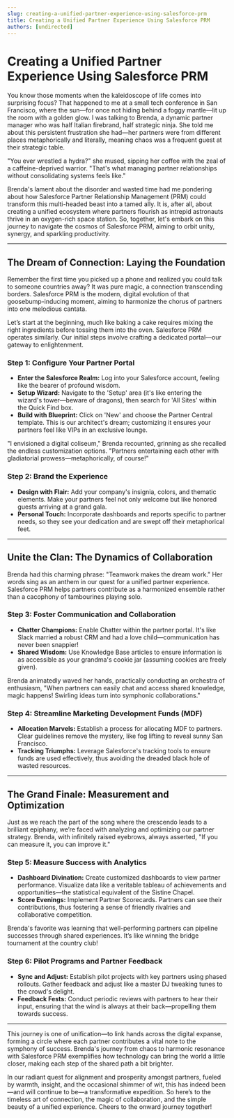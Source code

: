 ```yaml
---
slug: creating-a-unified-partner-experience-using-salesforce-prm
title: Creating a Unified Partner Experience Using Salesforce PRM
authors: [undirected]
---
```



# Creating a Unified Partner Experience Using Salesforce PRM

You know those moments when the kaleidoscope of life comes into surprising focus? That happened to me at a small tech conference in San Francisco, where the sun—for once not hiding behind a foggy mantle—lit up the room with a golden glow. I was talking to Brenda, a dynamic partner manager who was half Italian firebrand, half strategic ninja. She told me about this persistent frustration she had—her partners were from different places metaphorically and literally, meaning chaos was a frequent guest at their strategic table.

"You ever wrestled a hydra?" she mused, sipping her coffee with the zeal of a caffeine-deprived warrior. "That's what managing partner relationships without consolidating systems feels like."

Brenda's lament about the disorder and wasted time had me pondering about how Salesforce Partner Relationship Management (PRM) could transform this multi-headed beast into a tamed ally. It is, after all, about creating a unified ecosystem where partners flourish as intrepid astronauts thrive in an oxygen-rich space station. So, together, let's embark on this journey to navigate the cosmos of Salesforce PRM, aiming to orbit unity, synergy, and sparkling productivity.

---

## The Dream of Connection: Laying the Foundation

Remember the first time you picked up a phone and realized you could talk to someone countries away? It was pure magic, a connection transcending borders. Salesforce PRM is the modern, digital evolution of that goosebump-inducing moment, aiming to harmonize the chorus of partners into one melodious cantata.

Let’s start at the beginning, much like baking a cake requires mixing the right ingredients before tossing them into the oven. Salesforce PRM operates similarly. Our initial steps involve crafting a dedicated portal—our gateway to enlightenment.

### Step 1: Configure Your Partner Portal

- **Enter the Salesforce Realm:** Log into your Salesforce account, feeling like the bearer of profound wisdom.
- **Setup Wizard:** Navigate to the 'Setup' area (it's like entering the wizard's tower—beware of dragons), then search for 'All Sites' within the Quick Find box.
- **Build with Blueprint:** Click on 'New' and choose the Partner Central template. This is our architect's dream; customizing it ensures your partners feel like VIPs in an exclusive lounge.

"I envisioned a digital coliseum," Brenda recounted, grinning as she recalled the endless customization options. "Partners entertaining each other with gladiatorial prowess—metaphorically, of course!"

### Step 2: Brand the Experience

- **Design with Flair:** Add your company's insignia, colors, and thematic elements. Make your partners feel not only welcome but like honored guests arriving at a grand gala.
- **Personal Touch:** Incorporate dashboards and reports specific to partner needs, so they see your dedication and are swept off their metaphorical feet.

---

## Unite the Clan: The Dynamics of Collaboration

Brenda had this charming phrase: "Teamwork makes the dream work." Her words sing as an anthem in our quest for a unified partner experience. Salesforce PRM helps partners contribute as a harmonized ensemble rather than a cacophony of tambourines playing solo.

### Step 3: Foster Communication and Collaboration

- **Chatter Champions:** Enable Chatter within the partner portal. It's like Slack married a robust CRM and had a love child—communication has never been snappier!
- **Shared Wisdom:** Use Knowledge Base articles to ensure information is as accessible as your grandma's cookie jar (assuming cookies are freely given).

Brenda animatedly waved her hands, practically conducting an orchestra of enthusiasm, "When partners can easily chat and access shared knowledge, magic happens! Swirling ideas turn into symphonic collaborations."

### Step 4: Streamline Marketing Development Funds (MDF)

- **Allocation Marvels:** Establish a process for allocating MDF to partners. Clear guidelines remove the mystery, like fog lifting to reveal sunny San Francisco.
- **Tracking Triumphs:** Leverage Salesforce's tracking tools to ensure funds are used effectively, thus avoiding the dreaded black hole of wasted resources.

---

## The Grand Finale: Measurement and Optimization

Just as we reach the part of the song where the crescendo leads to a brilliant epiphany, we’re faced with analyzing and optimizing our partner strategy. Brenda, with infinitely raised eyebrows, always asserted, "If you can measure it, you can improve it."

### Step 5: Measure Success with Analytics

- **Dashboard Divination:** Create customized dashboards to view partner performance. Visualize data like a veritable tableau of achievements and opportunities—the statistical equivalent of the Sistine Chapel.
- **Score Evenings:** Implement Partner Scorecards. Partners can see their contributions, thus fostering a sense of friendly rivalries and collaborative competition.

Brenda's favorite was learning that well-performing partners can pipeline successes through shared experiences. It’s like winning the bridge tournament at the country club!

### Step 6: Pilot Programs and Partner Feedback

- **Sync and Adjust:** Establish pilot projects with key partners using phased rollouts. Gather feedback and adjust like a master DJ tweaking tunes to the crowd's delight.
- **Feedback Fests:** Conduct periodic reviews with partners to hear their input, ensuring that the wind is always at their back—propelling them towards success.

---

This journey is one of unification—to link hands across the digital expanse, forming a circle where each partner contributes a vital note to the symphony of success. Brenda's journey from chaos to harmonic resonance with Salesforce PRM exemplifies how technology can bring the world a little closer, making each step of the shared path a bit brighter.

In our radiant quest for alignment and prosperity amongst partners, fueled by warmth, insight, and the occasional shimmer of wit, this has indeed been—and will continue to be—a transformative expedition. So here’s to the timeless art of connection, the magic of collaboration, and the simple beauty of a unified experience. Cheers to the onward journey together!